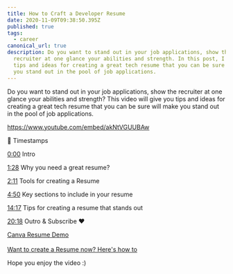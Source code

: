 ```yaml
---
title: How to Craft a Developer Resume
date: 2020-11-09T09:38:50.395Z
published: true
tags:
  - career
canonical_url: true
description: Do you want to stand out in your job applications, show the
  recruiter at one glance your abilities and strength. In this post, I'll share
  tips and ideas for creating a great tech resume that you can be sure will make
  you stand out in the pool of job applications.
---
```

Do you want to stand out in your job applications, show the recruiter at one glance your abilities and strength? This video will give you tips and ideas for creating a great tech resume that you can be sure will make you stand out in the pool of job applications.

https://www.youtube.com/embed/akNtVGUUBAw

🌱 Timestamps

[0:00](https://www.youtube.com/watch?v=akNtVGUUBAw&t=0s) Intro 

[1:28](https://www.youtube.com/watch?v=akNtVGUUBAw&t=88s) Why you need a great resume?

[2:11](https://www.youtube.com/watch?v=akNtVGUUBAw&t=131s) Tools for creating a Resume

[4:50](https://www.youtube.com/watch?v=akNtVGUUBAw&t=290s) Key sections to include in your resume 

[14:17](https://www.youtube.com/watch?v=akNtVGUUBAw&t=857s) Tips for creating a resume that stands out 

[20:18](https://www.youtube.com/watch?v=akNtVGUUBAw&t=1218s) Outro & Subscribe ❤️ 

[Canva Resume Demo](https://www.canva.com/design/DAEMua0hkjY/RIdjaLf20fj3FiPKApSVHg/view?utm_content=DAEMua0hkjY&utm_campaign=designshare&utm_medium=link&utm_source=publishsharelink)\
\
[Want to create a Resume now? Here's how to](https://www.canva.com/tools/resume-maker-v1/?irgwc=1&utm_medium=affiliate&utm_source=Gift%20Egwuenu&clickId=2ckw13zt9xyLTq6wUx0Mo3EHUkE1iUTaly9Iyo0)

[](https://www.canva.com/tools/resume-maker-v1/?irgwc=1&utm_medium=affiliate&utm_source=Gift%20Egwuenu&clickId=2ckw13zt9xyLTq6wUx0Mo3EHUkE1iUTaly9Iyo0)Hope you enjoy the video :)